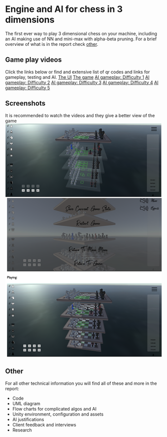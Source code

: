 # Engine and AI for chess in 3 dimensions

The first ever way to play 3 dimensional chess on your machine, including an AI making use of NN and mini-max with alpha-beta pruning. 
For a brief overview of what is in the report check [other](#other-).

## Game play videos
Click the links below or find and extensive list of qr codes and links for gameplay, testing and AI.
[The UI](https://drive.google.com/file/d/1P_QHI3i7d4_Z3KJNa_NvEuw3T7rGGZh6/view?usp=sharing)
[The game](https://drive.google.com/file/d/1dlYP3whWLXkN6hpcErFNKTLKL2xOJw8Z/view?usp=sharing)
[AI gameplay: Difficulty 1](https://drive.google.com/file/d/1AviV2v248TPKDxctyYy3FwVjcoFGoMfg/view?usp=sharing)
[AI gameplay: Difficulty 2](https://drive.google.com/file/d/1S9iJMHfFmvPohUn5oZJ6BBWpzO3tqm_n/view?usp=sharing)
[AI gameplay: Difficulty 3](https://drive.google.com/file/d/1xQ-0aF9L2FEhM-wmQHJz7WtWmFXBN3Vb/view?usp=sharing)
[AI gameplay: Difficulty 4](https://drive.google.com/file/d/1RiMu6ynkAT4-griymNg4189O4wqW62l0/view?usp=sharing)
[AI gameplay: Difficulty 5](https://drive.google.com/file/d/1fucjt-9S3sGcmlnqW9m6hUFV8rbZA8dw/view?usp=sharing)
## Screenshots
It is recommended to watch the videos and they give a better view of the game
![1](images/1.png)
![2](images/2.png)

## Other 
For all other technical information you will find all of these and more in the report:
- Code
- UML diagram
- Flow charts for complicated algos and AI
- Unity environment, configuration and assets
- AI justifications
- Client feedback and interviews
- Research